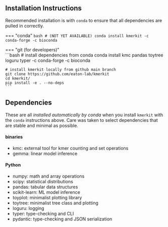 


## Installation Instructions
Recommended installation is with `conda` to ensure that all dependencies
are pulled in correctly.

=== "conda"
    ```bash
    # (NOT YET AVAILABLE)
    conda install kmerkit -c conda-forge -c bioconda    
    ```


=== "git (for developers)"  
    ```bash
    # install dependencies from conda
    conda install kmc pandas toytree loguru typer -c conda-forge -c bioconda

    # install kmerkit locally from github main branch
    git clone https://github.com/eaton-lab/kmerkit
    cd kmerkit/
    pip install -e . --no-deps
    ```


## Dependencies
These are all *installed automatically by conda* when you install 
`kmerkit` with the `conda` instructions above. 
Care was taken to select dependencies that are stable
and minimal as possible.

#### binaries
- kmc: external tool for kmer counting and set operations
- gemma: linear model inference 

#### Python
- numpy: math and array operations
- scipy: statistical distributions
- pandas: tabular data structures
- scikit-learn: ML model inference
- toyplot: minimalist plotting library
- toytree: minimalist tree class and plotting
- loguru: logging 
- typer: type-checking and CLI 
- pydantic: type-checking and JSON serialization
<!-- - requests: API development -->
<!-- - scikit-learn: statistical inference -->